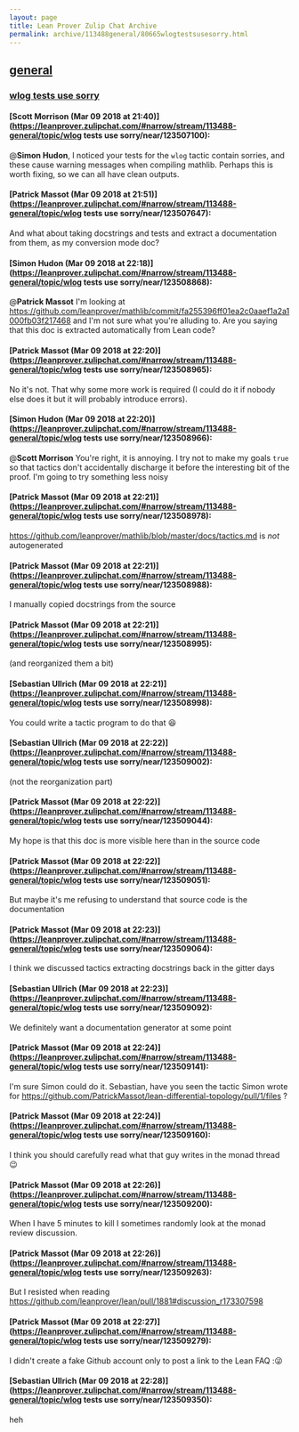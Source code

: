 ```yaml
---
layout: page
title: Lean Prover Zulip Chat Archive 
permalink: archive/113488general/80665wlogtestsusesorry.html
---
```


## [general](index.html)
### [wlog tests use sorry](80665wlogtestsusesorry.html)

#### [Scott Morrison (Mar 09 2018 at 21:40)](https://leanprover.zulipchat.com/#narrow/stream/113488-general/topic/wlog tests use sorry/near/123507100):
@**Simon Hudon**, I noticed your tests for the `wlog` tactic contain sorries, and these cause warning messages when compiling mathlib. Perhaps this is worth fixing, so we can all have clean outputs.

#### [Patrick Massot (Mar 09 2018 at 21:51)](https://leanprover.zulipchat.com/#narrow/stream/113488-general/topic/wlog tests use sorry/near/123507647):
And what about taking docstrings and tests and extract a documentation from them, as my conversion mode doc?

#### [Simon Hudon (Mar 09 2018 at 22:18)](https://leanprover.zulipchat.com/#narrow/stream/113488-general/topic/wlog tests use sorry/near/123508868):
@**Patrick Massot** I'm looking at https://github.com/leanprover/mathlib/commit/fa255396ff01ea2c0aaef1a2a1000fb03f217468 and I'm not sure what you're alluding to. Are you saying that this doc is extracted automatically from Lean code?

#### [Patrick Massot (Mar 09 2018 at 22:20)](https://leanprover.zulipchat.com/#narrow/stream/113488-general/topic/wlog tests use sorry/near/123508965):
No it's not. That why some more work is required (I could do it if nobody else does it but it will probably introduce errors).

#### [Simon Hudon (Mar 09 2018 at 22:20)](https://leanprover.zulipchat.com/#narrow/stream/113488-general/topic/wlog tests use sorry/near/123508966):
@**Scott Morrison** You're right, it is annoying. I try not to make my goals `true` so that tactics don't accidentally discharge it before the interesting bit of the proof. I'm going to try something less noisy

#### [Patrick Massot (Mar 09 2018 at 22:21)](https://leanprover.zulipchat.com/#narrow/stream/113488-general/topic/wlog tests use sorry/near/123508978):
https://github.com/leanprover/mathlib/blob/master/docs/tactics.md is _not_ autogenerated

#### [Patrick Massot (Mar 09 2018 at 22:21)](https://leanprover.zulipchat.com/#narrow/stream/113488-general/topic/wlog tests use sorry/near/123508988):
I manually copied docstrings from the source

#### [Patrick Massot (Mar 09 2018 at 22:21)](https://leanprover.zulipchat.com/#narrow/stream/113488-general/topic/wlog tests use sorry/near/123508995):
(and reorganized them a bit)

#### [Sebastian Ullrich (Mar 09 2018 at 22:21)](https://leanprover.zulipchat.com/#narrow/stream/113488-general/topic/wlog tests use sorry/near/123508998):
You could write a tactic program to do that :laughing:

#### [Sebastian Ullrich (Mar 09 2018 at 22:22)](https://leanprover.zulipchat.com/#narrow/stream/113488-general/topic/wlog tests use sorry/near/123509002):
(not the reorganization part)

#### [Patrick Massot (Mar 09 2018 at 22:22)](https://leanprover.zulipchat.com/#narrow/stream/113488-general/topic/wlog tests use sorry/near/123509044):
My hope is that this doc is more visible here than in the source code

#### [Patrick Massot (Mar 09 2018 at 22:22)](https://leanprover.zulipchat.com/#narrow/stream/113488-general/topic/wlog tests use sorry/near/123509051):
But maybe it's me refusing to understand that source code is the documentation

#### [Patrick Massot (Mar 09 2018 at 22:23)](https://leanprover.zulipchat.com/#narrow/stream/113488-general/topic/wlog tests use sorry/near/123509064):
I think we discussed tactics extracting docstrings back in the gitter days

#### [Sebastian Ullrich (Mar 09 2018 at 22:23)](https://leanprover.zulipchat.com/#narrow/stream/113488-general/topic/wlog tests use sorry/near/123509092):
We definitely want a documentation generator at some point

#### [Patrick Massot (Mar 09 2018 at 22:24)](https://leanprover.zulipchat.com/#narrow/stream/113488-general/topic/wlog tests use sorry/near/123509141):
I'm sure Simon could do it. Sebastian, have you seen the tactic Simon wrote for https://github.com/PatrickMassot/lean-differential-topology/pull/1/files ?

#### [Patrick Massot (Mar 09 2018 at 22:24)](https://leanprover.zulipchat.com/#narrow/stream/113488-general/topic/wlog tests use sorry/near/123509160):
I think you should carefully read what that guy writes in the monad thread :wink:

#### [Patrick Massot (Mar 09 2018 at 22:26)](https://leanprover.zulipchat.com/#narrow/stream/113488-general/topic/wlog tests use sorry/near/123509200):
When I have 5 minutes to kill I sometimes  randomly look at the monad review discussion.

#### [Patrick Massot (Mar 09 2018 at 22:26)](https://leanprover.zulipchat.com/#narrow/stream/113488-general/topic/wlog tests use sorry/near/123509263):
But I resisted when reading https://github.com/leanprover/lean/pull/1881#discussion_r173307598

#### [Patrick Massot (Mar 09 2018 at 22:27)](https://leanprover.zulipchat.com/#narrow/stream/113488-general/topic/wlog tests use sorry/near/123509279):
I didn't create a fake Github account only to post a link to the Lean FAQ ::stuck_out_tongue_winking_eye:

#### [Sebastian Ullrich (Mar 09 2018 at 22:28)](https://leanprover.zulipchat.com/#narrow/stream/113488-general/topic/wlog tests use sorry/near/123509350):
heh


